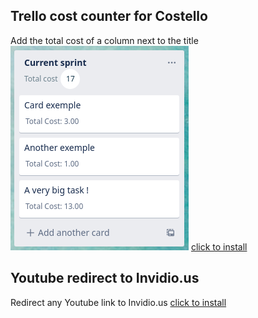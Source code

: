 ## Trello cost counter for Costello
Add the total cost of a column next to the title
![Trello cost counter exemple](https://raw.githubusercontent.com/slashome/userscripts/master/screenshots/trello-cost-counter.png "Trello cost counter exemple")
[click to install](https://raw.githubusercontent.com/slashome/userscripts/master/trello-cost-counter.user.js)

## Youtube redirect to Invidio.us
Redirect any Youtube link to Invidio.us
[click to install](https://raw.githubusercontent.com/slashome/userscripts/master/trello-cost-counter.user.js)
